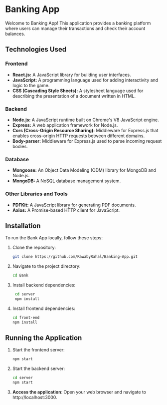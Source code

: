 # Banking App

Welcome to Banking App!
This application provides a banking platform where users can manage their transactions and check their account balances.

## Technologies Used

### Frontend
- **React.js:** A JavaScript library for building user interfaces.
- **JavaScript:** A programming language used for adding interactivity and logic to the game.
- **CSS (Cascading Style Sheets):** A stylesheet language used for describing the presentation of a document written in HTML.

### Backend
- **Node.js:** A JavaScript runtime built on Chrome's V8 JavaScript engine.
- **Express:** A web application framework for Node.js.
- **Cors (Cross-Origin Resource Sharing):** Middleware for Express.js that enables cross-origin HTTP requests between different domains.
- **Body-parser:** Middleware for Express.js used to parse incoming request bodies.

### Database
- **Mongoose:** An Object Data Modeling (ODM) library for MongoDB and Node.js.
- **MongoDB:** A NoSQL database management system.

### Other Libraries and Tools
- **PDFKit:** A JavaScript library for generating PDF documents.
- **Axios:** A Promise-based HTTP client for JavaScript.

## Installation

To run the Bank App locally, follow these steps:

1. Clone the repository:
   
   ```bash
   git clone https://github.com/RawabyRahal/Banking-App.git
   
2. Navigate to the project directory:
   
    ```bash
    cd Bank

3. Install backend dependencies:
   
   ```bash
    cd server
    npm install

4. Install frontend dependencies:
   ```bash
   cd front-end
   npm install
   
## Running the Application

1. Start the frontend server:
   
   ```bash
   npm start
   
2. Start the backend server:

    ```bash
    cd server
    npm start

3. **Access the application**:
   Open your web browser and navigate to http://localhost:3000.
